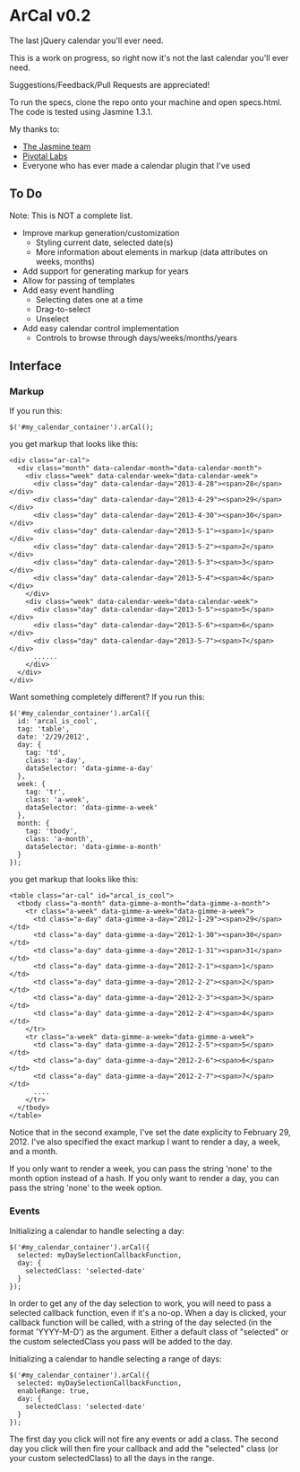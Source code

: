 # ArCal v0.2 #

The last jQuery calendar you'll ever need.

This is a work on progress, so right now it's not the last calendar you'll ever need.

Suggestions/Feedback/Pull Requests are appreciated!

To run the specs, clone the repo onto your machine and open specs.html. The code is tested using Jasmine 1.3.1.

My thanks to:

* [The Jasmine team](http://pivotal.github.io/jasmine)
* [Pivotal Labs](http://www.pivotallabs.com)
* Everyone who has ever made a calendar plugin that I've used

## To Do ##

Note: This is NOT a complete list.

* Improve markup generation/customization
  * Styling current date, selected date(s)
  * More information about elements in markup (data attributes on weeks, months)
* Add support for generating markup for years
* Allow for passing of templates
* Add easy event handling
  * Selecting dates one at a time
  * Drag-to-select
  * Unselect
* Add easy calendar control implementation
  * Controls to browse through days/weeks/months/years


## Interface ##

### Markup ###
If you run this:

    $('#my_calendar_container').arCal();

you get markup that looks like this:

    <div class="ar-cal">
      <div class="month" data-calendar-month="data-calendar-month">
        <div class="week" data-calendar-week="data-calendar-week">
          <div class="day" data-calendar-day="2013-4-28"><span>28</span></div>
          <div class="day" data-calendar-day="2013-4-29"><span>29</span></div>
          <div class="day" data-calendar-day="2013-4-30"><span>30</span></div>
          <div class="day" data-calendar-day="2013-5-1"><span>1</span></div>
          <div class="day" data-calendar-day="2013-5-2"><span>2</span></div>
          <div class="day" data-calendar-day="2013-5-3"><span>3</span></div>
          <div class="day" data-calendar-day="2013-5-4"><span>4</span></div>
        </div>
        <div class="week" data-calendar-week="data-calendar-week">
          <div class="day" data-calendar-day="2013-5-5"><span>5</span></div>
          <div class="day" data-calendar-day="2013-5-6"><span>6</span></div>
          <div class="day" data-calendar-day="2013-5-7"><span>7</span></div>
          ......
        </div>
      </div>
    </div>

Want something completely different? If you run this:

    $('#my_calendar_container').arCal({
      id: 'arcal_is_cool',
      tag: 'table',
      date: '2/29/2012',
      day: {
        tag: 'td',
        class: 'a-day',
        dataSelector: 'data-gimme-a-day'
      },
      week: {
        tag: 'tr',
        class: 'a-week',
        dataSelector: 'data-gimme-a-week'
      },
      month: {
        tag: 'tbody',
        class: 'a-month',
        dataSelector: 'data-gimme-a-month'
      }
    });

you get markup that looks like this:

    <table class="ar-cal" id="arcal_is_cool">
      <tbody class="a-month" data-gimme-a-month="data-gimme-a-month">
        <tr class="a-week" data-gimme-a-week="data-gimme-a-week">
          <td class="a-day" data-gimme-a-day="2012-1-29"><span>29</span></td>
          <td class="a-day" data-gimme-a-day="2012-1-30"><span>30</span></td>
          <td class="a-day" data-gimme-a-day="2012-1-31"><span>31</span></td>
          <td class="a-day" data-gimme-a-day="2012-2-1"><span>1</span></td>
          <td class="a-day" data-gimme-a-day="2012-2-2"><span>2</span></td>
          <td class="a-day" data-gimme-a-day="2012-2-3"><span>3</span></td>
          <td class="a-day" data-gimme-a-day="2012-2-4"><span>4</span></td>
        </tr>
        <tr class="a-week" data-gimme-a-week="data-gimme-a-week">
          <td class="a-day" data-gimme-a-day="2012-2-5"><span>5</span></td>
          <td class="a-day" data-gimme-a-day="2012-2-6"><span>6</span></td>
          <td class="a-day" data-gimme-a-day="2012-2-7"><span>7</span></td>
          ....
        </tr>
      </tbody>
    </table>

Notice that in the second example, I've set the date explicity to February 29, 2012. I've also specified the exact markup I want to render a day, a week, and a month.

If you only want to render a week, you can pass the string 'none' to the month option instead of a hash. If you only want to render a day, you can pass the string 'none' to the week option.

### Events ###

Initializing a calendar to handle selecting a day:

    $('#my_calendar_container').arCal({
      selected: myDaySelectionCallbackFunction,
      day: {
        selectedClass: 'selected-date'
      }
    });

In order to get any of the day selection to work, you will need to pass a selected callback function, even if it's a no-op. When a day is clicked, your callback function will be called, with a string of the day selected (in the format 'YYYY-M-D') as the argument. Either a default class of "selected" or the custom selectedClass you pass will be added to the day.

Initializing a calendar to handle selecting a range of days:

    $('#my_calendar_container').arCal({
      selected: myDaySelectionCallbackFunction,
      enableRange: true,
      day: {
        selectedClass: 'selected-date'
      }
    });

The first day you click will not fire any events or add a class. The second day you click will then fire your callback and add the "selected" class (or your custom selectedClass) to all the days in the range.